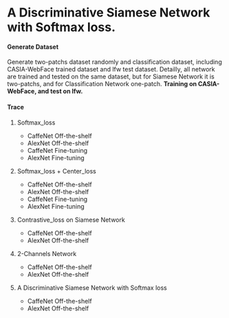 # A Discriminative Siamese Network with Softmax loss.
#### Generate Dataset

Generate two-patchs dataset randomly and classification dataset, including CASIA-WebFace trained dataset and lfw test dataset. Detailly, all network are trained and tested on the same dataset, but for Siamese Network it is two-patchs, and for Classification Network one-patch.
**Training on CASIA-WebFace, and test on lfw.**
#### Trace

1. Softmax_loss
    * CaffeNet Off-the-shelf
    * AlexNet Off-the-shelf
    * CaffeNet Fine-tuning
    * AlexNet Fine-tuning

2. Softmax_loss + Center_loss
    * CaffeNet Off-the-shelf
    * AlexNet Off-the-shelf
    * CaffeNet Fine-tuning
    * AlexNet Fine-tuning

3. Contrastive_loss on Siamese Network
    * CaffeNet Off-the-shelf
    * AlexNet Off-the-shelf    
4. 2-Channels Network
    * CaffeNet Off-the-shelf
    * AlexNet Off-the-shelf  
5. A Discriminative Siamese Network with Softmax loss
    * CaffeNet Off-the-shelf
    * AlexNet Off-the-shelf  

      

